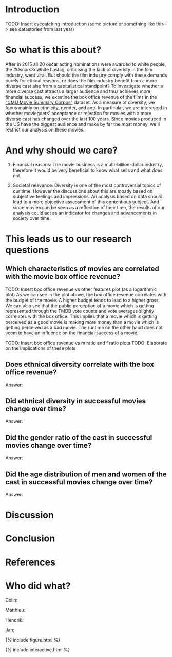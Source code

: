 # Introduction
TODO: Insert eyecatching introduction (some picture or something like this -> see datastories from last year)
# So what is this about?
After in 2015 all 20 oscar acting nominations were awarded to white people, the #OscarsSoWhite hastag, criticising the lack of diveristy in the film industry, went viral. But should the film industry comply with these demands purely for ethical reasons, or does the film industry benefit from a more diverse cast also from a capitalistical standpoint? To investigate whether a more diverse cast attracts a larger audience and thus achieves more financial success, we examine the box office revenue of the films in the ["CMU Movie Summary Corpus"](http://www.cs.cmu.edu/~ark/personas/) dataset. As a measure of diversity, we focus mainly on ethnicity, gender, and age. In particular, we are interested in whether moviegoers' acceptance or rejection for movies with a more diverse cast has changed over the last 100 years. Since movies produced in the US have the biggest audience and make by far the most money, we'll restrict our analysis on these movies.

# And why should we care?
1) Financial reasons:
The movie business is a multi-billion-dollar industry, therefore it would be very beneficial to know what sells and what does not. 

2) Societal relevance:
Diversity is one of the most controversial topics of our time. However the discussions about this are mostly based on subjective feelings and impressions. An analysis based on data should lead to a more objective assessment of this contentious subject. And since movies can be seen as a reflection of their time, the results of our analysis could act as an indicator for changes and advancements in society over time.

# This leads us to our research questions

##	Which characteristics of movies are correlated with the movie box office revenue?
TODO: Insert box office revenue vs other features plot (as a logarithmic plot)
As we can see in the plot above, the box office revenue correlates with the budget of the movie. A higher budget tends to lead to a higher gross. We can also see that the public perception of a movie which is getting represented through the TMDB vote counts and vote averages slightly correlates with the box office. This implies that a movie which is getting perceived as a good movie is making more money than a movie which is getting perceived as a bad movie. The runtime on the other hand does not seem to have an influence on the financial success of a movie.

TODO: Insert box office revenue vs m ratio and f ratio plots
TODO: Elaborate on the implications of these plots

##	Does ethnical diversity correlate with the box office revenue?
Answer:

##	Did ethnical diversity in successful movies change over time?
Answer:

##	Did the gender ratio of the cast in successful movies change over time?
Answer:

## Did the age distribution of men and women of the cast in successful movies change over time?
Answer:

# Discussion

# Conclusion


# References

# Who did what?
Colin:

Matthieu:

Hendrik:

Jan:



{% include figure.html %}

{% include interactive.html %}
